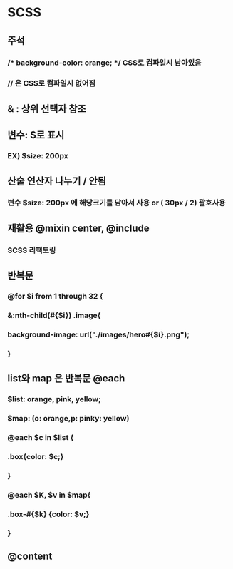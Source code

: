 # SCSS
## 주석
### /* background-color: orange; */ CSS로 컴파일시 남아있음
### // 은 CSS로 컴파일시 없어짐


## & : 상위 선택자 참조

## 변수: $로 표시
### EX) $size: 200px

## 산술 연산자 나누기 / 안됨
### 변수 $size: 200px 에 해당크기를 담아서 사용 or ( 30px / 2) 괄호사용

## 재활용 @mixin center, @include

### SCSS 리팩토링
## 반복문
### @for $i from 1 through 32 {
### &:nth-child(#{$i}) .image{
### background-image: url("./images/hero#{$i}.png");
### }

## list와 map 은 반복문 @each
### $list: orange, pink, yellow;
### $map: (o: orange,p: pinky: yellow)
### @each $c in $list {
### .box{color: $c;}
### }
### @each $K, $v in $map{
### .box-#{$k} {color: $v;}
### }

## @content
